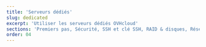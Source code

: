 ```yaml
---
title: 'Serveurs dédiés'
slug: dedicated
excerpt: 'Utiliser les serveurs dédiés OVHcloud'
sections: 'Premiers pas, Sécurité, SSH et clé SSH, RAID & disques, Réseau & IP, Diagnostic et mode Rescue, vRack, Utilisation avancée, Divers'
order: 04
---
```


